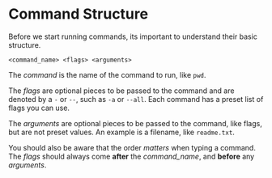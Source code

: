 # Command Structure

Before we start running commands, its important to understand their basic structure.

```
<command_name> <flags> <arguments>
```

The _command_ is the name of the command to run, like `pwd`.

The _flags_ are optional pieces to be passed to the command and are denoted by a `-` or `--`, such as `-a` or `--all`.  Each command has a preset list of flags you can use.

The _arguments_ are optional pieces to be passed to the command, like flags, but are not preset values.  An example is a filename, like `readme.txt`.

You should also be aware that the order _matters_ when typing a command.  The _flags_ should always come **after** the _command_name_, and **before** any _arguments_.
